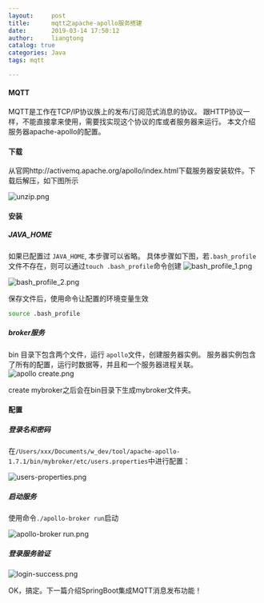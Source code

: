 ```yaml
---
layout:     post
title:      mqtt之apache-apollo服务搭建
date:       2019-03-14 17:50:12
author:     liangtong
catalog: true
categories: Java
tags: mqtt

---
```



#### MQTT

MQTT是工作在TCP/IP协议族上的发布/订阅范式消息的协议。
跟HTTP协议一样，不能直接拿来使用，需要找实现这个协议的库或者服务器来运行。
本文介绍服务器apache-apollo的配置。



 <!-- more -->



#### 下载

从官网http://activemq.apache.org/apollo/index.html下载服务器安装软件。下载后解压，如下图所示

![unzip.png](https://upload-images.jianshu.io/upload_images/16014538-073a65cb93526141.png?imageMogr2/auto-orient/strip%7CimageView2/2/w/840)


#### 安装

##### JAVA_HOME

如果已配置过 `JAVA_HOME`, 本步骤可以省略。
具体步骤如下图，若`.bash_profile`文件不存在，则可以通过`touch .bash_profile`命令创建
![bash_profile_1.png](https://upload-images.jianshu.io/upload_images/16014538-a8b2ce17b108ed40.png?imageMogr2/auto-orient/strip%7CimageView2/2/w/840)

![bash_profile_2.png](https://upload-images.jianshu.io/upload_images/16014538-37d6a65515bd9a47.png?imageMogr2/auto-orient/strip%7CimageView2/2/w/840)

保存文件后，使用命令让配置的环境变量生效
```bash
source .bash_profile  
```

##### broker服务
bin 目录下包含两个文件，运行 `apollo`文件，创建服务器实例。
服务器实例包含了所有的配置，运行时数据等，并且和一个服务器进程关联。
![apollo create.png](https://upload-images.jianshu.io/upload_images/16014538-05be2475d221674b.png?imageMogr2/auto-orient/strip%7CimageView2/2/w/840)

create mybroker之后会在bin目录下生成mybroker文件夹。 


#### 配置

##### 登录名和密码

在`/Users/xxx/Documents/w_dev/tool/apache-apollo-1.7.1/bin/mybroker/etc/users.properties`中进行配置：

![users-properties.png](https://upload-images.jianshu.io/upload_images/16014538-79c3af8e20880ae3.png?imageMogr2/auto-orient/strip%7CimageView2/2/w/840)

##### 启动服务

使用命令`./apollo-broker run`启动

![apollo-broker run.png](https://upload-images.jianshu.io/upload_images/16014538-2dcec9c3fe0c20bc.png?imageMogr2/auto-orient/strip%7CimageView2/2/w/840)

##### 登录服务验证

![login-success.png](https://upload-images.jianshu.io/upload_images/16014538-f6de6840682fb6ad.png?imageMogr2/auto-orient/strip%7CimageView2/2/w/840)


OK，搞定。下一篇介绍SpringBoot集成MQTT消息发布功能！


